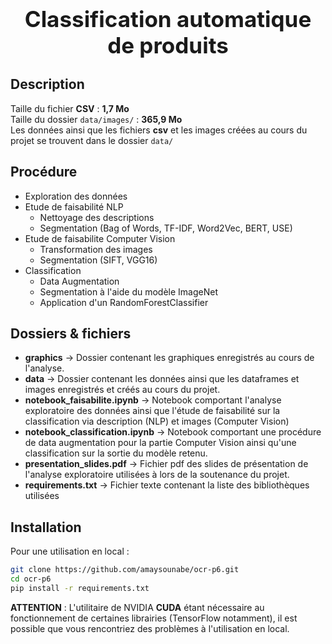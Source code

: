 <h1 style="text-align: center; font-size: 35px;">Classification automatique de produits</h1>

## Description
Taille du fichier **CSV** : **1,7 Mo** <br>
Taille du dossier `data/images/` : **365,9 Mo** <br>
Les données ainsi que les fichiers **csv** et les images créées au cours du projet se trouvent dans le dossier `data/`

## Procédure
- Exploration des données
- Etude de faisabilité NLP
    - Nettoyage des descriptions
    - Segmentation (Bag of Words, TF-IDF, Word2Vec, BERT, USE)
- Etude de faisabilite Computer Vision
    - Transformation des images
    - Segmentation (SIFT, VGG16)
- Classification
    - Data Augmentation
    - Segmentation à l'aide du modèle ImageNet
    - Application d'un RandomForestClassifier


## Dossiers & fichiers
- **graphics** &rarr; Dossier contenant les graphiques enregistrés au cours de l'analyse.
- **data** &rarr; Dossier contenant les données ainsi que les dataframes et images enregistrés et créés au cours du projet.
- **notebook_faisabilite.ipynb** &rarr; Notebook comportant l'analyse exploratoire des données ainsi que l'étude de faisabilité sur la classification via description (NLP) et images (Computer Vision)
- **notebook_classification.ipynb** &rarr; Notebook comportant une procédure de data augmentation pour la partie Computer Vision ainsi qu'une classification sur la sortie du modèle retenu.
- **presentation_slides.pdf** &rarr; Fichier pdf des slides de présentation de l'analyse exploratoire utilisées à lors de la soutenance du projet.
- **requirements.txt** &rarr; Fichier texte contenant la liste des bibliothèques utilisées

## Installation
Pour une utilisation en local :

```bash
git clone https://github.com/amaysounabe/ocr-p6.git
cd ocr-p6
pip install -r requirements.txt
```

**ATTENTION** : L'utilitaire de NVIDIA **CUDA** étant nécessaire au fonctionnement de certaines librairies (TensorFlow notamment), il est possible que vous rencontriez des problèmes à l'utilisation en local.
